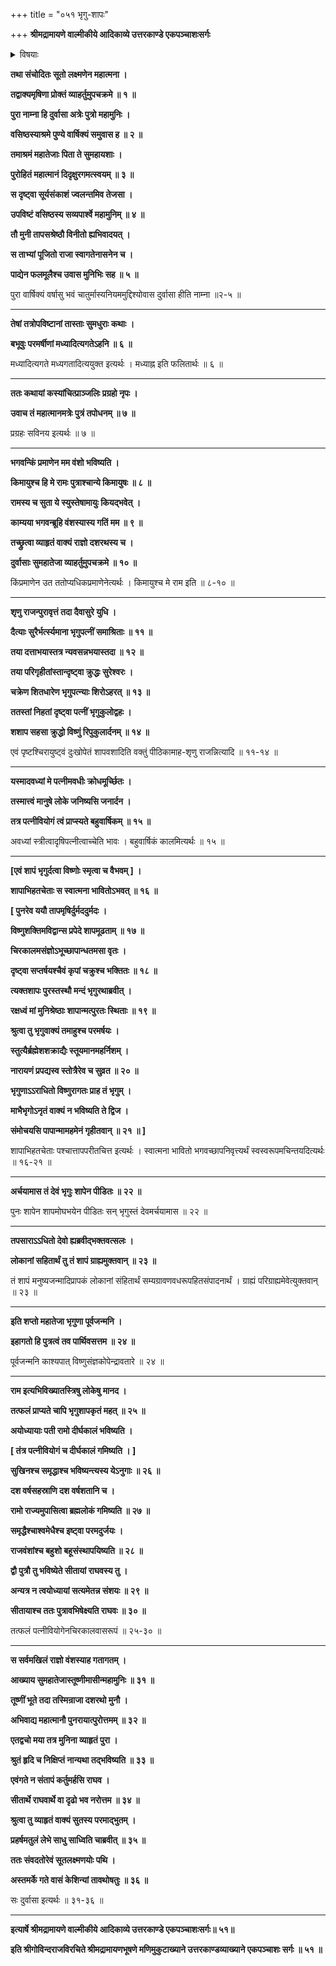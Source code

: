 +++
title = "०५१ भृगु-शापः"

+++
**श्रीमद्रामायणे वाल्मीकीये आदिकाव्ये उत्तरकाण्डे एकपञ्चाशःसर्गः**

<details><summary>विषयाः</summary>

चातुर्मास्य-नियम-निर्वर्तनाय वसिष्ठाश्रम-वासिनि सति दुर्वाससि  
दशरथेनतं प्रति रामादि-संबन्धि-भविष्यद्-वृत्तान्त-निवेदन-प्रार्थने  
तेन संप्रति रामस्य भृगु-शापेन सीता-वियोगस्यावश्यं-भावित्व-कथन-निवेदनेन  
सुमन्त्रेण सौमित्रि-समाश्वासनम् ॥ १ ॥
</details>

**तथा संचोदितः सूतो लक्ष्मणेन महात्मना ।**

**तद्वाक्यमृषिणा प्रोक्तं व्याहर्तुमुपचक्रमे ॥ १ ॥**

**पुरा नाम्ना हि दुर्वासा अत्रेः पुत्रो महामुनिः ।**

**वसिष्ठस्याश्रमे पुण्ये वार्षिक्यं समुवास ह ॥ २ ॥**

**तमाश्रमं महातेजाः पिता ते सुमहायशाः ।**

**पुरोहितं महात्मानं दिदृक्षुरगमत्स्वयम् ॥ ३ ॥**

**स दृष्ट्वा सूर्यसंकाशं ज्वलन्तमिव तेजसा ।**

**उपविष्टं वसिष्ठस्य सव्यपार्श्वे महामुनिम् ॥ ४ ॥**

**तौ मुनी तापसश्रेष्ठौ विनीतो ह्यभिवादयत् ।**

**स ताभ्यां पूजितो राजा स्वागतेनासनेन च ।**

**पाद्येन फलमूलैश्च उवास मुनिभिः सह ॥ ५ ॥**

पुरा वार्षिक्यं वर्षासु भवं चातुर्मास्यनियममुद्दिश्योवास दुर्वासा हीति नाम्ना ॥२-५ ॥

****

**तेषां तत्रोपविष्टानां तास्ताः सुमधुराः कथाः ।**

**बभूवुः परमर्षीणां मध्यादित्यगतेऽहनि ॥ ६ ॥**

मध्यादित्यगते मध्यगतादित्ययुक्त इत्यर्थः । मध्याह्न इति फलितार्थः ॥ ६ ॥

****

**ततः कथायां कस्यांचित्प्राञ्जलिः प्रग्रहो नृपः ।**

**उवाच तं महात्मानमत्रेः पुत्रं तपोधनम् ॥ ७ ॥**

प्रग्रहः सविनय इत्यर्थः ॥ ७ ॥

****

**भगवन्किं प्रमाणेन मम वंशो भविष्यति ।**

**किमायुश्च हि मे रामः पुत्राश्चान्ये किमायुषः ॥ ८ ॥**

**रामस्य च सुता ये स्युस्तेषामायुः कियद्भवेत् ।**

**काम्यया भगवन्ब्रूहि वंशस्यास्य गतिं मम ॥ ९ ॥**

**तच्छ्रुत्वा व्याहृतं वाक्यं राज्ञो दशरथस्य च ।**

**दुर्वासाः सुमहातेजा व्याहर्तुमुपचक्रमे ॥ १० ॥**

किंप्रमाणेन उत ततोप्यधिकप्रमाणेनेत्यर्थः । किमायुश्च मे राम इति ॥ ८-१० ॥

****

**शृणु राजन्पुरावृत्तं तदा दैवासुरे युधि ।**

**दैत्याः सुरैर्भर्त्स्यमाना भृगुपत्नीं समाश्रिताः ॥ ११ ॥**

**तया दत्ताभयास्तत्र न्यवसन्नभयास्तदा ॥ १२ ॥**

**तया परिगृहीतांस्तान्दृष्ट्वा क्रुद्धः सुरेश्वरः ।**

**चक्रेण शितधारेण भृगुपत्न्याः शिरोऽहरत् ॥ १३ ॥**

**ततस्तां निहतां दृष्ट्वा पत्नीं भृगुकुलोद्वहः ।**

**शशाप सहसा क्रुद्धो विष्णुं रिपुकुलार्दनम् ॥ १४ ॥**

एवं पृष्टश्चिरायुष्ट्वं दुःखोपेतं शापवशादिति वक्तुं पीठिकामाह-शृणु राजन्नित्यादि ॥ ११-१४ ॥

****

**यस्मादवध्यां मे पत्नीमवधीः क्रोधमूर्च्छितः ।**

**तस्मात्त्वं मानुषे लोके जनिष्यसि जनार्दन ।**

**तत्र पत्नीवियोगं त्वं प्राप्स्यते बहुवार्षिकम् ॥ १५ ॥**

अवध्यां स्त्रीत्वादृषिपत्नीत्वाच्चेति भावः । बहुवार्षिकं कालमित्यर्थः ॥ १५ ॥

****

**\[एवं शापं भृगुर्दत्वा विष्णोः स्मृत्वा च वैभवम् \] ।**

**शापाभिहतचेताः स स्वात्मना भावितोऽभवत् ॥ १६ ॥**

**\[ पुनरेव ययौ तापमृषिर्दुर्मददुर्मदः ।**

**विष्णुशक्तिमविद्वान्स प्रपेदे शापमूढताम् ॥ १७ ॥**

**चिरकालमसंज्ञोऽभूच्छापान्धतमसा वृतः ।**

**दृष्ट्वा सप्तर्षयश्चैवं कृपां चक्रुश्च भक्तितः ॥ १८ ॥**

**त्यक्तशापः पुरस्तस्थौ मन्दं भृगुरथाब्रवीत् ।**

**रक्षध्वं मां मुनिश्रेष्ठाः शापान्मत्पुरतः स्थिताः ॥ १९ ॥**

**श्रुत्वा तु भृगुवाक्यं तमाहुश्च परमर्षयः ।**

**स्तुत्यैर्ब्रह्मेशशक्राद्यैः स्तूयमानमहर्निशम् ।**

**नारायणं प्रपद्यस्व स्तोत्रैरेव च सुव्रत ॥ २० ॥**

**भृगुणाऽऽराधितो विष्णुरागतः प्राह तं भृगुम् ।**

**माभैभृगोऽनृतं वाक्यं न भविष्यति ते द्विज ।**

**संमोचयसि पापान्मामहमेनं गृहीतवान् ॥ २१ ॥ \]**

शापाभिहतचेताः पश्चात्तापपरीतचित्त इत्यर्थः । स्वात्मना भावितो भगवच्छापनिवृत्त्यर्थं स्वस्वरूपमचिन्तयदित्यर्थः ॥ १६-२१ ॥

****

**अर्चयामास तं देवं भृगुः शापेन पीडितः ॥ २२ ॥**

पुनः शापेन शापमोघभयेन पीडितः सन् भृगुस्तं देवमर्चयामास ॥ २२ ॥

****

**तपसाराऽऽधितो देवो ह्यब्रवीद्भक्तवत्सलः ।**

**लोकानां सहितार्थं तु तं शापं ग्राह्यमुक्तवान् ॥ २३ ॥**

तं शापं मनुष्यजन्मादिप्रापकं लोकानां संहितार्थं सम्यग्रावणवधरूपहितसंपादनार्थं । ग्राह्यं परिग्राह्यमेवेत्युक्तवान् ॥ २३ ॥

****

**इति शप्तो महातेजा भृगुणा पूर्वजन्मनि ।**

**इहागतो हि पुत्रत्वं तव पार्थिवसत्तम ॥ २४ ॥**

पूर्वजन्मनि काश्यपात् विष्णुसंज्ञकोपेन्द्रावतारे ॥ २४ ॥

****

**राम इत्यभिविख्यातस्त्रिषु लोकेषु मानद ।**

**तत्फलं प्राप्यते चापि भृगुशापकृतं महत् ॥ २५ ॥**

**अयोध्यायाः पती रामो दीर्घकालं भविष्यति ।**

**\[ तंत्र पत्नीवियोगं च दीर्घकालं गमिष्यति । \]**

**सुखिनश्च समृद्धाश्च भविष्यन्त्यस्य येऽनुगाः ॥ २६ ॥**

**दश वर्षसहस्राणि दश वर्षशतानि च ।**

**रामो राज्यमुपासित्वा ब्रह्मलोकं गमिष्यति ॥ २७ ॥**

**समृद्धैश्चाश्वमेधैश्च इष्ट्वा परमदुर्जयः ।**

**राजवंशांश्च बहुशो बहूसंस्थापयिष्यति ॥ २८ ॥**

**द्वौ पुत्रौ तु भविष्येते सीतायां राघवस्य तु ।**

**अन्यत्र न त्वयोध्यायां सत्यमेतन्न संशयः ॥ २९ ॥**

**सीतायाश्च ततः पुत्रावभिषेक्ष्यति राघवः ॥ ३० ॥**

तत्फलं पत्नीवियोगेनचिरकालवासरूपं ॥ २५-३० ॥

****

**स सर्वमखिलं राज्ञो वंशस्याह गतागतम् ।**

**आख्याय सुमहातेजास्तूष्णीमासीन्महामुनिः ॥ ३१ ॥**

**तूष्णीं भूते तदा तस्मिन्राजा दशरथो मुनौ ।**

**अभिवाद्य महात्मानौ पुनरायात्पुरोत्तमम् ॥ ३२ ॥**

**एतद्वचो मया तत्र मुनिना व्याहृतं पुरा ।**

**श्रुतं हृदि च निक्षिप्तं नान्यथा तद्भविष्यति ॥ ३३ ॥**

**एवंगते न संतापं कर्तुमर्हसि राघव ।**

**सीतार्थे राघवार्थे वा दृढो भव नरोत्तम ॥ ३४ ॥**

**श्रुत्वा तु व्याहृतं वाक्यं सुतस्य परमाद्भुतम् ।**

**प्रहर्षमतुलं लेभे साधु साध्विति चाब्रवीत् ॥ ३५ ॥**

**ततः संवदतोरेवं सूतलक्ष्मणयोः पथि ।**

**अस्तमर्के गते वासं केशिन्यां तावथोषतुः ॥ ३६ ॥**

सः दुर्वासा इत्यर्थः ॥ ३१-३६ ॥

****

**इत्यार्षे श्रीमद्रामायणे वाल्मीकीये आदिकाव्ये उत्तरकाण्डे एकपञ्चाशःसर्गः॥ ५१॥**

**इति श्रीगोविन्दराजविरचिते श्रीमद्रामायणभूषणे मणिमुकुटाख्याने उत्तरकाण्डव्याख्याने एकपञ्चाशः सर्गः ॥ ५१ ॥**
